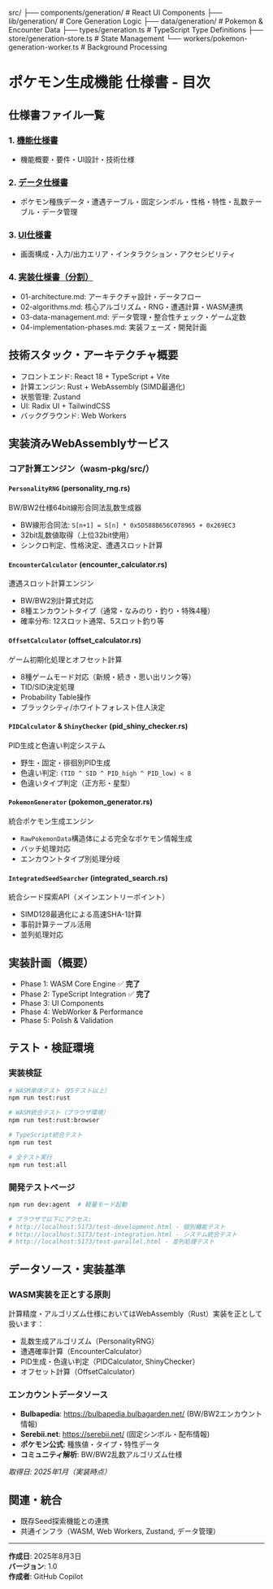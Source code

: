 src/
├── components/generation/     # React UI Components
├── lib/generation/           # Core Generation Logic
├── data/generation/          # Pokemon & Encounter Data
├── types/generation.ts       # TypeScript Type Definitions
├── store/generation-store.ts # State Management
└── workers/pokemon-generation-worker.ts # Background Processing

# ポケモン生成機能 仕様書 - 目次

## 仕様書ファイル一覧

### 1. [機能仕様書](./pokemon-generation-feature-spec.md)
- 機能概要・要件・UI設計・技術仕様

### 2. [データ仕様書](./pokemon-data-specification.md)
- ポケモン種族データ・遭遇テーブル・固定シンボル・性格・特性・乱数テーブル・データ管理

### 3. [UI仕様書](./pokemon-generation-ui-spec.md)
- 画面構成・入力/出力エリア・インタラクション・アクセシビリティ

### 4. [実装仕様書（分割）](./implementation/README.md)
- 01-architecture.md: アーキテクチャ設計・データフロー
- 02-algorithms.md: 核心アルゴリズム・RNG・遭遇計算・WASM連携
- 03-data-management.md: データ管理・整合性チェック・ゲーム定数
- 04-implementation-phases.md: 実装フェーズ・開発計画

## 技術スタック・アーキテクチャ概要
- フロントエンド: React 18 + TypeScript + Vite
- 計算エンジン: Rust + WebAssembly (SIMD最適化)
- 状態管理: Zustand
- UI: Radix UI + TailwindCSS
- バックグラウンド: Web Workers

## 実装済みWebAssemblyサービス

### コア計算エンジン（wasm-pkg/src/）

#### `PersonalityRNG` (personality_rng.rs)
BW/BW2仕様64bit線形合同法乱数生成器
- BW線形合同法: `S[n+1] = S[n] * 0x5D588B656C078965 + 0x269EC3`
- 32bit乱数値取得（上位32bit使用）
- シンクロ判定、性格決定、遭遇スロット計算

#### `EncounterCalculator` (encounter_calculator.rs)  
遭遇スロット計算エンジン
- BW/BW2別計算式対応
- 8種エンカウントタイプ（通常・なみのり・釣り・特殊4種）
- 確率分布: 12スロット通常、5スロット釣り等

#### `OffsetCalculator` (offset_calculator.rs)
ゲーム初期化処理とオフセット計算
- 8種ゲームモード対応（新規・続き・思い出リンク等）
- TID/SID決定処理
- Probability Table操作
- ブラックシティ/ホワイトフォレスト住人決定

#### `PIDCalculator` & `ShinyChecker` (pid_shiny_checker.rs)
PID生成と色違い判定システム
- 野生・固定・徘徊別PID生成
- 色違い判定: `(TID ^ SID ^ PID_high ^ PID_low) < 8`
- 色違いタイプ判定（正方形・星型）

#### `PokemonGenerator` (pokemon_generator.rs)
統合ポケモン生成エンジン
- `RawPokemonData`構造体による完全なポケモン情報生成
- バッチ処理対応
- エンカウントタイプ別処理分岐

#### `IntegratedSeedSearcher` (integrated_search.rs)
統合シード探索API（メインエントリーポイント）
- SIMD128最適化による高速SHA-1計算
- 事前計算テーブル活用
- 並列処理対応

## 実装計画（概要）
- Phase 1: WASM Core Engine ✅ **完了**
- Phase 2: TypeScript Integration ✅ **完了**  
- Phase 3: UI Components
- Phase 4: WebWorker & Performance
- Phase 5: Polish & Validation

## テスト・検証環境

### 実装検証
```bash
# WASM単体テスト（95テスト以上）
npm run test:rust

# WASM統合テスト（ブラウザ環境）
npm run test:rust:browser

# TypeScript統合テスト
npm run test

# 全テスト実行
npm run test:all
```

### 開発テストページ
```bash
npm run dev:agent  # 軽量モード起動

# ブラウザで以下にアクセス:
# http://localhost:5173/test-development.html - 個別機能テスト
# http://localhost:5173/test-integration.html - システム統合テスト  
# http://localhost:5173/test-parallel.html - 並列処理テスト
```

## データソース・実装基準

### WASM実装を正とする原則
計算精度・アルゴリズム仕様においてはWebAssembly（Rust）実装を正として扱います：
- 乱数生成アルゴリズム（PersonalityRNG）
- 遭遇確率計算（EncounterCalculator）  
- PID生成・色違い判定（PIDCalculator, ShinyChecker）
- オフセット計算（OffsetCalculator）

### エンカウントデータソース
- **Bulbapedia**: https://bulbapedia.bulbagarden.net/ (BW/BW2エンカウント情報)
- **Serebii.net**: https://serebii.net/ (固定シンボル・配布情報)
- **ポケモン公式**: 種族値・タイプ・特性データ
- **コミュニティ解析**: BW/BW2乱数アルゴリズム仕様

*取得日: 2025年1月（実装時点）*

## 関連・統合
- 既存Seed探索機能との連携
- 共通インフラ（WASM, Web Workers, Zustand, データ管理）

---

**作成日**: 2025年8月3日  
**バージョン**: 1.0  
**作成者**: GitHub Copilot

